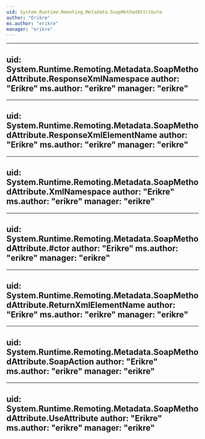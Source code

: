 ```yaml
---
uid: System.Runtime.Remoting.Metadata.SoapMethodAttribute
author: "Erikre"
ms.author: "erikre"
manager: "erikre"
---
```


---
uid: System.Runtime.Remoting.Metadata.SoapMethodAttribute.ResponseXmlNamespace
author: "Erikre"
ms.author: "erikre"
manager: "erikre"
---

---
uid: System.Runtime.Remoting.Metadata.SoapMethodAttribute.ResponseXmlElementName
author: "Erikre"
ms.author: "erikre"
manager: "erikre"
---

---
uid: System.Runtime.Remoting.Metadata.SoapMethodAttribute.XmlNamespace
author: "Erikre"
ms.author: "erikre"
manager: "erikre"
---

---
uid: System.Runtime.Remoting.Metadata.SoapMethodAttribute.#ctor
author: "Erikre"
ms.author: "erikre"
manager: "erikre"
---

---
uid: System.Runtime.Remoting.Metadata.SoapMethodAttribute.ReturnXmlElementName
author: "Erikre"
ms.author: "erikre"
manager: "erikre"
---

---
uid: System.Runtime.Remoting.Metadata.SoapMethodAttribute.SoapAction
author: "Erikre"
ms.author: "erikre"
manager: "erikre"
---

---
uid: System.Runtime.Remoting.Metadata.SoapMethodAttribute.UseAttribute
author: "Erikre"
ms.author: "erikre"
manager: "erikre"
---
